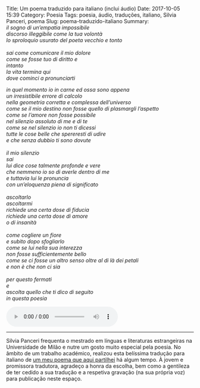 Title: Um poema traduzido para italiano (inclui áudio)
Date: 2017-10-05 15:39
Category: Poesia
Tags: poesia, áudio, traduções, italiano, Silvia Panceri, poema 
Slug: poema-traduzido-italiano
Summary:<br><i>il sogno di un’empatia impossibile<br>discorso illeggibile come la tua volontà<br>lo sproloquio usurato del poeta vecchio e tonto<br><br>sai come comunicare il mio dolore<br>come se fosse tuo di diritto e<br>intanto<br>la vita termina qui<br>dove cominci a pronunciarti</i>

<i>in quel momento io in carne ed ossa sono appena
<br>un irresistibile errore di calcolo
<br>nella geometria corretta e complessa dell’universo
<br>come se il mio destino non fosse quello di plasmargli l’aspetto
<br>come se l’amore non fosse possibile
<br>nel silenzio assoluto di me e di te
<br>come se nel silenzio io non ti dicessi
<br>tutte le cose belle che spereresti di udire
<br>e che senza dubbio ti sono dovute
<br>
<br>il mio silenzio
<br>sai
<br>lui dice cose talmente profonde e vere
<br>che nemmeno io so di averle dentro di me
<br>e tuttavia lui le pronuncia
<br>con un’eloquenza piena di significato
<br>
<br>ascoltarlo
<br>ascoltarmi
<br>richiede una certa dose di fiducia
<br>richiede una certa dose di amore
<br>o di insanità
<br>
<br>come cogliere un fiore
<br>e subito dopo sfogliarlo
<br>come se lui nella sua interezza
<br>non fosse sufficientemente bello
<br>come se ci fosse un altro senso oltre al di là dei petali
<br>e non è che non ci sia
<br>
<br>per questo fermati
<br>e
<br>ascolta quello che ti dico di seguito
<br>in questa poesia</i>




<audio controls>
<source src="https://victordomingos.com/biblioteca/audio/silvia_panceri__o_sonho_de_uma_empatia_impossivel_poema_traduzido_para_italiano_versao2a.mp3" type="audio/mpeg">
O seu navegador da Web não suporta o elemento <tt>audio</tt>. Para ouvir esta gravação, por favor aceda a esta página utilizando uma aplicação compatível com HTML5.
</audio>


______
Silvia Panceri frequenta o mestrado em línguas e literaturas estrangeiras na Universidade de Milão e nutre um gosto muito especial pela poesia. No âmbito de um trabalho académico, realizou esta belíssima tradução para italiano de [um meu poema que aqui partilhei]({filename}/artigos/2015/2015-11-20_poema-inedito.md) há algum tempo. À jovem e promissora tradutora, agradeço a honra da escolha, bem como a gentileza de ter cedido a sua tradução e a respetiva gravação (na sua própria voz) para publicação neste espaço. 



